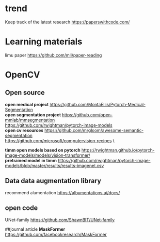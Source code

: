 

# trend
Keep track of the latest research https://paperswithcode.com/

# Learning materials
limu paper https://github.com/mli/paper-reading

# OpenCV
## Open source
**open medical project** https://github.com/MontaEllis/Pytorch-Medical-Segmentation \
**open segmentation project** https://github.com/open-mmlab/mmsegmentation  \
https://github.com/rwightman/pytorch-image-models \
**open cv resources** https://github.com/mrgloom/awesome-semantic-segmentation \
https://github.com/microsoft/computervision-recipes \

**timm open models based on pytorch** https://rwightman.github.io/pytorch-image-models/models/vision-transformer/ \
**pretrained model in timm** https://github.com/rwightman/pytorch-image-models/blob/master/results/results-imagenet.csv

## Data data augmentation library
recommend alumentation https://albumentations.ai/docs/


## open code
UNet-family https://github.com/ShawnBIT/UNet-family

##journal article
**MaskFormer** https://github.com/facebookresearch/MaskFormer

